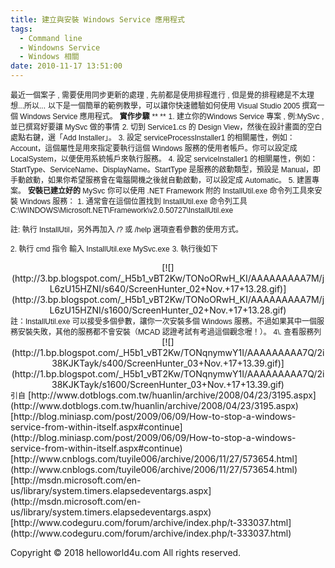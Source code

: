 ```yaml
---
title: 建立與安裝 Windows Service 應用程式
tags:
  - Command line
  - Windowns Service
  - Windows 相關
date: 2010-11-17 13:51:00
---
```


<span class="Apple-style-span" style="font-family: Verdana, Geneva, Arial, Helvetica, sans-serif; font-size: 12px;">最近一個案子 , 需要使用同步更新的處理 , 先前都是使用排程進行 , 但是覺的排程總是不太理想...所以...</span>
<span class="Apple-style-span" style="font-family: Verdana, Geneva, Arial, Helvetica, sans-serif; font-size: 12px;">
</span>
<span class="Apple-style-span" style="font-family: Verdana, Geneva, Arial, Helvetica, sans-serif; font-size: 12px;">以下是一個簡單的範例教學，可以讓你快速體驗如何使用 Visual Studio 2005 撰寫一個 Windows Service 應用程式。</span>
<span class="Apple-style-span" style="font-family: Verdana, Geneva, Arial, Helvetica, sans-serif; font-size: 12px;">
</span>
<span class="Apple-style-span" style="font-family: Verdana, Geneva, Arial, Helvetica, sans-serif; font-size: small;"><span class="Apple-style-span" style="font-size: 12px;">**<span class="Apple-style-span" style="font-weight: normal;">**實作步驟**</span>**</span></span>
<span class="Apple-style-span" style="font-family: Verdana, Geneva, Arial, Helvetica, sans-serif; font-size: small;"><span class="Apple-style-span" style="font-size: 12px;">**
**</span></span>
<span class="Apple-style-span" style="font-family: Verdana, Geneva, Arial, Helvetica, sans-serif; font-size: small;"><span class="Apple-style-span" style="font-size: 12px;">1\. 建立你的Windows Service 專案 , 例:MySvc , 並已撰寫好要讓&nbsp;</span></span><span class="Apple-style-span" style="font-family: Verdana, Geneva, Arial, Helvetica, sans-serif; font-size: 12px;">MySvc 做的事情</span>
<span class="Apple-style-span" style="font-family: Verdana, Geneva, Arial, Helvetica, sans-serif; font-size: 12px;">
</span>
<span class="Apple-style-span" style="font-family: Verdana, Geneva, Arial, Helvetica, sans-serif; font-size: 12px;">2.&nbsp;</span><span class="Apple-style-span" style="font-family: Verdana, Geneva, Arial, Helvetica, sans-serif; font-size: 12px;">切到 Service1.cs 的 Design View，然後在設計畫面的空白處點右鍵，選「Add Installer」。</span>
<span class="Apple-style-span" style="font-family: Verdana, Geneva, Arial, Helvetica, sans-serif; font-size: 12px;">
</span>
<span class="Apple-style-span" style="font-family: Verdana, Geneva, Arial, Helvetica, sans-serif; font-size: 12px;">3.&nbsp;</span><span class="Apple-style-span" style="font-family: Verdana, Geneva, Arial, Helvetica, sans-serif; font-size: 12px;">設定 serviceProcessInstaller1 的相關屬性，例如：Account，這個屬性是用來指定要執行這個 Windows 服務的使用者帳戶。你可以設定成 LocalSystem，以便使用系統帳戶來執行服務。</span>
<span class="Apple-style-span" style="font-family: Verdana, Geneva, Arial, Helvetica, sans-serif; font-size: 12px;">
</span>
<span class="Apple-style-span" style="font-family: Verdana, Geneva, Arial, Helvetica, sans-serif; font-size: 12px;">4.&nbsp;</span><span class="Apple-style-span" style="font-family: Verdana, Geneva, Arial, Helvetica, sans-serif; font-size: 12px;">設定 serviceInstaller1 的相關屬性，例如：StartType、ServiceName、DisplayName。StartType 是服務的啟動類型，預設是 Manual，即手動啟動，如果你希望服務會在電腦開機之後就自動啟動，可以設定成 Automatic。</span>
<span class="Apple-style-span" style="font-family: Verdana, Geneva, Arial, Helvetica, sans-serif; font-size: 12px;">
</span>
<span class="Apple-style-span" style="font-family: Verdana, Geneva, Arial, Helvetica, sans-serif; font-size: 12px;">5.&nbsp;</span><span class="Apple-style-span" style="font-family: Verdana, Geneva, Arial, Helvetica, sans-serif; font-size: 12px;">建置專案。</span>
<span class="Apple-style-span" style="font-family: Verdana, Geneva, Arial, Helvetica, sans-serif; font-size: small;"><span class="Apple-style-span" style="font-size: 12px;">
</span></span>
<span class="Apple-style-span" style="font-family: Verdana, Geneva, Arial, Helvetica, sans-serif; font-size: 12px;">**安裝已建立好的&nbsp;**</span><span class="Apple-style-span" style="font-family: Verdana, Geneva, Arial, Helvetica, sans-serif; font-size: 12px;">MySvc</span>
<span class="Apple-style-span" style="font-family: Verdana, Geneva, Arial, Helvetica, sans-serif; font-size: small;"><span class="Apple-style-span" style="font-size: 12px;">
</span></span>
<span class="Apple-style-span" style="font-family: Verdana, Geneva, Arial, Helvetica, sans-serif; font-size: small;"><span class="Apple-style-span" style="font-size: 12px;">你可以使用 .NET Framework 附的 InstallUtil.exe 命令列工具來安裝 Windows 服務：</span></span>
<span class="Apple-style-span" style="font-family: Verdana, Geneva, Arial, Helvetica, sans-serif; font-size: small;"><span class="Apple-style-span" style="font-size: 12px;">
</span></span>
<span class="Apple-style-span" style="font-family: Verdana, Geneva, Arial, Helvetica, sans-serif; font-size: small;"><span class="Apple-style-span" style="font-size: 12px;">1\. 通常會在這個位置找到&nbsp;</span></span><span class="Apple-style-span" style="font-family: Verdana, Geneva, Arial, Helvetica, sans-serif; font-size: 12px;">InstallUtil.exe 命令列工具&nbsp;</span>
<span class="Apple-style-span" style="font-family: Verdana, Geneva, Arial, Helvetica, sans-serif; font-size: small;"><span class="Apple-style-span" style="font-size: 12px;">C:\WINDOWS\Microsoft.NET\Framework\v2.0.50727\InstallUtil.exe&nbsp;</span></span>
<span class="Apple-style-span" style="font-family: Verdana, Geneva, Arial, Helvetica, sans-serif; font-size: small;"><span class="Apple-style-span" style="font-size: 12px;">
</span></span>

<span class="Apple-style-span" style="font-family: Verdana, Geneva, Arial, Helvetica, sans-serif; font-size: 12px;">註: 執行 InstallUtil，另外再加入 /? 或 /help 選項查看參數的使用方式。</span>

<span class="Apple-style-span" style="font-family: Verdana, Geneva, Arial, Helvetica, sans-serif; font-size: small;"><span class="Apple-style-span" style="font-size: 12px;">
</span></span>
<span class="Apple-style-span" style="font-family: Verdana, Geneva, Arial, Helvetica, sans-serif; font-size: small;"><span class="Apple-style-span" style="font-size: 12px;">2\. 執行 cmd 指令&nbsp;</span></span><span class="Apple-style-span" style="font-family: Verdana, Geneva, Arial, Helvetica, sans-serif; font-size: 12px;">輸入 InstallUtil.exe&nbsp;MySvc.exe</span>
<span class="Apple-style-span" style="font-family: Verdana, Geneva, Arial, Helvetica, sans-serif; font-size: 12px;">
</span>
<span class="Apple-style-span" style="font-family: Verdana, Geneva, Arial, Helvetica, sans-serif; font-size: 12px;">3\. 執行後如下</span>
<div class="separator" style="clear: both; text-align: center;">[![](http://3.bp.blogspot.com/_H5b1_vBT2Kw/TONoORwH_KI/AAAAAAAAA7M/jL6zU15HZNI/s640/ScreenHunter_02+Nov.+17+13.28.gif)](http://3.bp.blogspot.com/_H5b1_vBT2Kw/TONoORwH_KI/AAAAAAAAA7M/jL6zU15HZNI/s1600/ScreenHunter_02+Nov.+17+13.28.gif)</div><span class="Apple-style-span" style="font-family: Verdana, Geneva, Arial, Helvetica, sans-serif; font-size: 12px;">
</span>
<div class="separator" style="clear: both; text-align: center;"></div><span class="Apple-style-span" style="font-family: Verdana, Geneva, Arial, Helvetica, sans-serif; font-size: small;"><span class="Apple-style-span" style="font-size: 12px;">註：InstallUtil.exe 可以接受多個參數，讓你一次安裝多個 Windows 服務。不過如果其中一個服務安裝失敗，其他的服務都不會安裝（MCAD 認證考試有考過這個觀念喔！）。</span></span>
<span class="Apple-style-span" style="font-family: Verdana, Geneva, Arial, Helvetica, sans-serif; font-size: small;"><span class="Apple-style-span" style="font-size: 12px;">
</span></span>
<span class="Apple-style-span" style="font-family: Verdana, Geneva, Arial, Helvetica, sans-serif; font-size: small;"><span class="Apple-style-span" style="font-size: 12px;">4\. 查看服務列</span></span>
<div class="separator" style="clear: both; text-align: center;">[![](http://1.bp.blogspot.com/_H5b1_vBT2Kw/TONqnymwY1I/AAAAAAAAA7Q/2i38KJKTayk/s400/ScreenHunter_03+Nov.+17+13.39.gif)](http://1.bp.blogspot.com/_H5b1_vBT2Kw/TONqnymwY1I/AAAAAAAAA7Q/2i38KJKTayk/s1600/ScreenHunter_03+Nov.+17+13.39.gif)</div><span class="Apple-style-span" style="font-family: Verdana, Geneva, Arial, Helvetica, sans-serif; font-size: small;"><span class="Apple-style-span" style="font-size: 12px;">
</span></span>
<span class="Apple-style-span" style="font-family: Verdana, Geneva, Arial, Helvetica, sans-serif; font-size: small;"><span class="Apple-style-span" style="font-size: 12px;">
</span></span>
<span class="Apple-style-span" style="font-family: Verdana, Geneva, Arial, Helvetica, sans-serif; font-size: small;"><span class="Apple-style-span" style="font-size: 12px;">
</span></span>
<span class="Apple-style-span" style="font-family: Verdana, Geneva, Arial, Helvetica, sans-serif; font-size: small;"><span class="Apple-style-span" style="font-size: 12px;">
</span></span>
<span class="Apple-style-span" style="font-family: Verdana, Geneva, Arial, Helvetica, sans-serif; font-size: small;"><span class="Apple-style-span" style="font-size: 12px;">
</span></span>
<span class="Apple-style-span" style="font-family: Verdana, Geneva, Arial, Helvetica, sans-serif; font-size: small;"><span class="Apple-style-span" style="font-size: 12px;">
</span></span>
<span class="Apple-style-span" style="font-family: Verdana, Geneva, Arial, Helvetica, sans-serif; font-size: small;"><span class="Apple-style-span" style="font-size: 12px;">
</span></span>
<span class="Apple-style-span" style="font-family: Verdana, Geneva, Arial, Helvetica, sans-serif; font-size: small;"><span class="Apple-style-span" style="font-size: 12px;">
</span></span>
<span class="Apple-style-span" style="font-family: Verdana, Geneva, Arial, Helvetica, sans-serif; font-size: small;"><span class="Apple-style-span" style="font-size: 12px;">引自</span></span>
[http://www.dotblogs.com.tw/huanlin/archive/2008/04/23/3195.aspx](http://www.dotblogs.com.tw/huanlin/archive/2008/04/23/3195.aspx)
[http://blog.miniasp.com/post/2009/06/09/How-to-stop-a-windows-service-from-within-itself.aspx#continue](http://blog.miniasp.com/post/2009/06/09/How-to-stop-a-windows-service-from-within-itself.aspx#continue)
[http://www.cnblogs.com/tuyile006/archive/2006/11/27/573654.html](http://www.cnblogs.com/tuyile006/archive/2006/11/27/573654.html)
[http://msdn.microsoft.com/en-us/library/system.timers.elapsedeventargs.aspx](http://msdn.microsoft.com/en-us/library/system.timers.elapsedeventargs.aspx)
[http://www.codeguru.com/forum/archive/index.php/t-333037.html](http://www.codeguru.com/forum/archive/index.php/t-333037.html)

<span class="Apple-style-span" style="font-family: Verdana, Geneva, Arial, Helvetica, sans-serif; font-size: small;"><span class="Apple-style-span" style="font-size: 12px;">
</span></span>
<span class="Apple-style-span" style="font-family: Verdana, Geneva, Arial, Helvetica, sans-serif; font-size: small;"><span class="Apple-style-span" style="font-size: 12px;">
</span></span>
<span class="Apple-style-span" style="font-family: Verdana, Geneva, Arial, Helvetica, sans-serif; font-size: small;"><span class="Apple-style-span" style="font-size: 12px;">
</span></span>
<span class="Apple-style-span" style="font-family: Verdana, Geneva, Arial, Helvetica, sans-serif; font-size: small;"><span class="Apple-style-span" style="font-size: 12px;">
</span></span>
<span class="Apple-style-span" style="font-family: Verdana, Geneva, Arial, Helvetica, sans-serif; font-size: small;"><span class="Apple-style-span" style="font-size: 12px;">
</span></span>
<span class="Apple-style-span" style="font-family: Verdana, Geneva, Arial, Helvetica, sans-serif; font-size: 12px;">
</span><div class="blogger-post-footer">Copyright © 2018 helloworld4u.com All rights reserved.</div>
